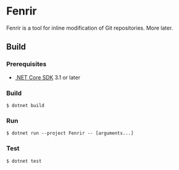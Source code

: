 Fenrir
======

Fenrir is a tool for inline modification of Git repositories. More later.

Build
-----

### Prerequisites

- [.NET Core SDK][dotnet-core-sdk] 3.1 or later

### Build

```console
$ dotnet build
```

### Run

```console
$ dotnet run --project Fenrir -- [arguments...]
```

### Test

```console
$ dotnet test
```

[dotnet-core-sdk]: https://dot.net/

